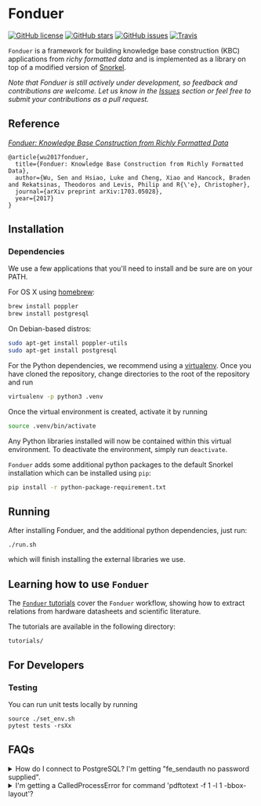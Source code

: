# Fonduer

[![GitHub license](https://img.shields.io/github/license/HazyResearch/fonduer.svg)](https://github.com/HazyResearch/fonduer/blob/master/LICENSE)
[![GitHub stars](https://img.shields.io/github/stars/HazyResearch/fonduer.svg)](https://github.com/HazyResearch/fonduer/stargazers)
[![GitHub issues](https://img.shields.io/github/issues/HazyResearch/fonduer.svg)](https://github.com/HazyResearch/fonduer/issues)
[![Travis](https://img.shields.io/travis/HazyResearch/fonduer.svg)](https://travis-ci.org/HazyResearch/fonduer)

`Fonduer` is a framework for building knowledge base construction (KBC)
applications from _richy formatted data_ and is implemented as a library on
top of a modified version of [Snorkel](https://hazyresearch.github.io/snorkel/).

_Note that Fonduer is still actively under development, so feedback and
contributions are welcome. Let us know in the
[Issues](https://github.com/HazyResearch/fonduer/issues) section or feel free
to submit your contributions as a pull request._


## Reference

_[Fonduer: Knowledge Base Construction from Richly Formatted Data](https://arxiv.org/abs/1703.05028)_

```
@article{wu2017fonduer,
  title={Fonduer: Knowledge Base Construction from Richly Formatted Data},
  author={Wu, Sen and Hsiao, Luke and Cheng, Xiao and Hancock, Braden and Rekatsinas, Theodoros and Levis, Philip and R{\'e}, Christopher},
  journal={arXiv preprint arXiv:1703.05028},
  year={2017}
}
```

## Installation

### Dependencies

We use a few applications that you'll need to install and be sure are on your
PATH.

For OS X using [homebrew](https://brew.sh):

```bash
brew install poppler
brew install postgresql
```

On Debian-based distros:

```bash
sudo apt-get install poppler-utils
sudo apt-get install postgresql
```

For the Python dependencies, we recommend using a
[virtualenv](https://virtualenv.pypa.io/en/stable/). Once you have cloned the
repository, change directories to the root of the repository and run

```bash
virtualenv -p python3 .venv
```

Once the virtual environment is created, activate it by running

```bash
source .venv/bin/activate
```

Any Python libraries installed will now be contained within this virtual
environment. To deactivate the environment, simply run `deactivate`.

`Fonduer` adds some additional python packages to the default Snorkel
installation which can be installed using `pip`:

```bash
pip install -r python-package-requirement.txt
```

## Running

After installing Fonduer, and the additional python dependencies, just run:

```
./run.sh
```

which will finish installing the external libraries we use.

## Learning how to use `Fonduer`

The [`Fonduer`
tutorials](https://github.com/hazyresearch/fonduer/tree/master/tutorials) cover the
`Fonduer` workflow, showing how to extract relations from hardware datasheets
and scientific literature.

The tutorials are available in the following directory:

```
tutorials/
```

## For Developers

### Testing

You can run unit tests locally by running

```
source ./set_env.sh
pytest tests -rsXx
```

## FAQs

<details><summary>How do I connect to PostgreSQL? I'm getting "fe_sendauth no
password supplied".</summary><br>

There are [four main
ways](https://dba.stackexchange.com/questions/14740/how-to-use-psql-with-no-password-prompt)
to deal with entering passwords when you connect to your PostgreSQL database:

1. Set the `PGPASSWORD` environment variable
   ```
   PGPASSWORD=<pass> psql -h <host> -U <user>
   ```
2. Using a [.pgpass file to store the
   password](http://www.postgresql.org/docs/current/static/libpq-pgpass.html).
3. Setting the users to [trust
   authentication](https://www.postgresql.org/docs/current/static/auth-methods.html#AUTH-TRUST)
   in the pg_hba.conf file. This makes local development easy, but probably
   isn't suitable for multiuser environments. You can find your hba file
   location by running `psql`, then querying
   ```
   SHOW hba_file;
   ```
4. Put the username and password in the connection URI:
   ```
   postgres://user:pw@localhost:5432/...
   ```

</details>

<details>
<summary>I'm getting a CalledProcessError for command 'pdftotext -f 1 -l 1
-bbox-layout'?</summary><br>

Are you using Ubuntu 14.04 (or older)? Fonduer requires `poppler-utils` to be
[version `0.36.0` or greater](https://poppler.freedesktop.org/releases.html).
Otherwise, the `-bbox-layout` option is not available for `pdftotext`.

If you must use Ubuntu 14.04, you can [install
manually](https://poppler.freedesktop.org). As an example, to install `0.53.0`:

```bash
sudo apt-get install build-essential checkinstall
wget poppler.freedesktop.org/poppler-0.53.0.tar.xz
tar -xf ./poppler-0.53.0.tar.xz
cd poppler-0.53.0
./configure
make
sudo checkinstall
```
We highly recommend using at least Ubuntu 16.04 though, as we haven't done
testing on 14.04 or older.
</details>
